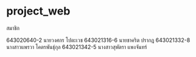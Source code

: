 # project_web

สมาชิก

643020640-2	 นายวงศกร โปตะเวช
643021316-6	 นายชาคริต ปรากฎ
643021332-8	 นางสาวแพรวา โคตรพันธุ์กุล
643021342-5	 นางสาวสุพัตรา แพงจันทร์
